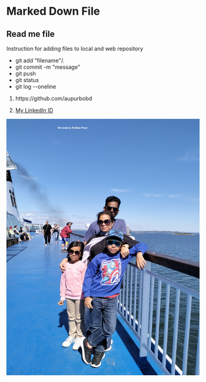 # Marked Down File
## Read me file

<p>Instruction for adding files to local and web repository</p>
<ul>
   <li>git add "filename"/.</li>
   <li>git commit -m "message"</li>
   <li>git push</li>
   <li>git status</li>
   <li>git log --oneline</li>
</ul>

<ol>
   <li>https://github.com/aupurbobd </li>
   <li> 

   [My LinkedIn ID](https://www.linkedin.com/in/s-m-jahangir-alam-2489a818/)
   </li>
</ol>
<img src="family.jpg">